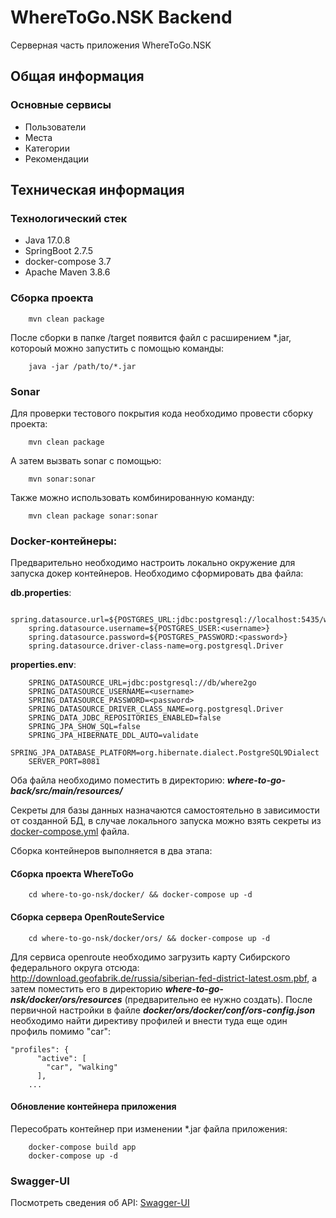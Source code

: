 # WhereToGo.NSK Backend

Серверная часть приложения WhereToGo.NSK

## Общая информация

### Основные сервисы

* Пользователи
* Места
* Категории
* Рекомендации

## Техническая информация

### Технологический стек

* Java 17.0.8
* SpringBoot 2.7.5
* docker-compose 3.7
* Apache Maven 3.8.6

### Сборка проекта

        mvn clean package

После сборки в папке /target появится файл с расширением *.jar, котороый можно запустить с помощью команды:

        java -jar /path/to/*.jar

### Sonar

Для проверки тестового покрытия кода необходимо провести сборку проекта:

        mvn clean package

А затем вызвать sonar с помощью:

        mvn sonar:sonar

Также можно использовать комбинированную команду:

        mvn clean package sonar:sonar

### Docker-контейнеры:

Предварительно необходимо настроить локально окружение для запуска докер контейнеров. Необходимо сформировать два файла:

**db.properties**:

        spring.datasource.url=${POSTGRES_URL:jdbc:postgresql://localhost:5435/where2go}
        spring.datasource.username=${POSTGRES_USER:<username>}
        spring.datasource.password=${POSTGRES_PASSWORD:<password>}
        spring.datasource.driver-class-name=org.postgresql.Driver

**properties.env**:

        SPRING_DATASOURCE_URL=jdbc:postgresql://db/where2go
        SPRING_DATASOURCE_USERNAME=<username>
        SPRING_DATASOURCE_PASSWORD=<password>
        SPRING_DATASOURCE_DRIVER_CLASS_NAME=org.postgresql.Driver
        SPRING_DATA_JDBC_REPOSITORIES_ENABLED=false
        SPRING_JPA_SHOW_SQL=false
        SPRING_JPA_HIBERNATE_DDL_AUTO=validate
        SPRING_JPA_DATABASE_PLATFORM=org.hibernate.dialect.PostgreSQL9Dialect
        SERVER_PORT=8081

Оба файла необходимо поместить в директорию: _**where-to-go-back/src/main/resources/**_

Секреты для базы данных назначаются самостоятельно в зависимости от созданной БД, в случае локального запуска можно
взять секреты из [docker-compose.yml](docker/docker-compose.yml) файла.

Сборка контейнеров выполняется в два этапа:

#### Сборка проекта WhereToGo

        cd where-to-go-nsk/docker/ && docker-compose up -d

#### Сборка сервера OpenRouteService

        cd where-to-go-nsk/docker/ors/ && docker-compose up -d

Для сервиса openroute необходимо загрузить карту Сибирского федерального округа отсюда: http://download.geofabrik.de/russia/siberian-fed-district-latest.osm.pbf,
а затем поместить его в директорию **_where-to-go-nsk/docker/ors/resources_** (предварительно ее нужно создать).
После первичной настройки в файле **_docker/ors/docker/conf/ors-config.json_** необходимо найти директиву профилей
и внести туда еще один профиль помимо "car":

    "profiles": {
          "active": [
            "car", "walking"
          ],
        ...

#### Обновление контейнера приложения

Пересобрать контейнер при изменении *.jar файла приложения:

        docker-compose build app
        docker-compose up -d

### Swagger-UI

Посмотреть сведения об API: [Swagger-UI](http://localhost:8081/swagger-ui/)